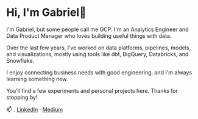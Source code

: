 # Hi, I'm Gabriel👋

I'm Gabriel, but some people call me GCP. I'm an Analytics Engineer and Data Product Manager who loves building useful things with data.

Over the last few years, I’ve worked on data platforms, pipelines, models, and visualizations, mostly using tools like dbt, BigQuery, Databricks, and Snowflake.

I enjoy connecting business needs with good engineering, and I'm always learning something new.

You’ll find a few experiments and personal projects here. Thanks for stopping by!

📫 
. [LinkedIn](https://www.linkedin.com/in/gabrielcampis) 
· [Medium](https://medium.com/@gabriel.campis)
